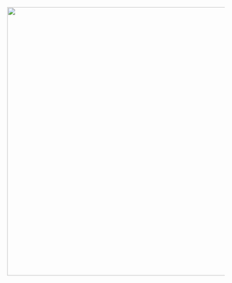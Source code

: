 <img src="https://miro.medium.com/max/700/1*4br4WmxNo0jkcsY796jGDQ.jpeg" width="110%" height="40%">
